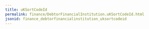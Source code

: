 ```yaml
---
title: uKSortCodeId
permalink: finance/DebtorFinancialInstitution.uKSortCodeId.html
jsonid: finance_debtorfinancialinstitution_uksortcodeid
---
```

